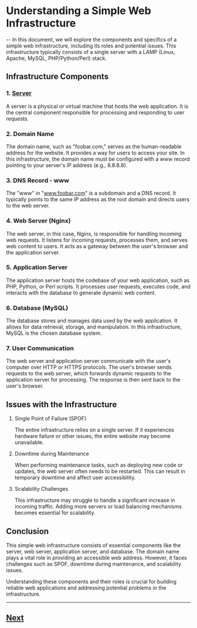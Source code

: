 # Understanding a Simple Web Infrastructure
--
In this document, we will explore the components and specifics of a simple web infrastructure, including its roles and potential issues. This infrastructure typically consists of a single server with a LAMP (Linux, Apache, MySQL, PHP/Python/Perl) stack.

## Infrastructure Components

### 1. [Server](README.md#server)

A server is a physical or virtual machine that hosts the web application. It is the central component responsible for processing and responding to user requests.

### 2. Domain Name

The domain name, such as "foobar.com," serves as the human-readable address for the website. It provides a way for users to access your site. In this infrastructure, the domain name must be configured with a www record pointing to your server's IP address (e.g., 8.8.8.8).

### 3. DNS Record - www

The "www" in "www.foobar.com" is a subdomain and a DNS record. It typically points to the same IP address as the root domain and directs users to the web server.

### 4. Web Server (Nginx)

The web server, in this case, Nginx, is responsible for handling incoming web requests. It listens for incoming requests, processes them, and serves web content to users. It acts as a gateway between the user's browser and the application server.

### 5. Application Server

The application server hosts the codebase of your web application, such as PHP, Python, or Perl scripts. It processes user requests, executes code, and interacts with the database to generate dynamic web content.

### 6. Database (MySQL)

The database stores and manages data used by the web application. It allows for data retrieval, storage, and manipulation. In this infrastructure, MySQL is the chosen database system.

### 7. User Communication

The web server and application server communicate with the user's computer over HTTP or HTTPS protocols. The user's browser sends requests to the web server, which forwards dynamic requests to the application server for processing. The response is then sent back to the user's browser.

## Issues with the Infrastructure

1. Single Point of Failure (SPOF)

   The entire infrastructure relies on a single server. If it experiences hardware failure or other issues, the entire website may become unavailable.

2. Downtime during Maintenance

   When performing maintenance tasks, such as deploying new code or updates, the web server often needs to be restarted. This can result in temporary downtime and affect user accessibility.

3. Scalability Challenges

   This infrastructure may struggle to handle a significant increase in incoming traffic. Adding more servers or load balancing mechanisms becomes essential for scalability.

## Conclusion

This simple web infrastructure consists of essential components like the server, web server, application server, and database. The domain name plays a vital role in providing an accessible web address. However, it faces challenges such as SPOF, downtime during maintenance, and scalability issues.

Understanding these components and their roles is crucial for building reliable web applications and addressing potential problems in the infrastructure.



------
[Next](1-distributed_web_infrastructure.md)
------

